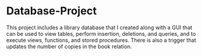 # Database-Project
This project includes a library database that I created along with a GUI that can be used to view tables, perform insertion, deletions, and queries, and to execute views, functions, and stored procedures. There is also a trigger that updates the number of copies in the book relation.
